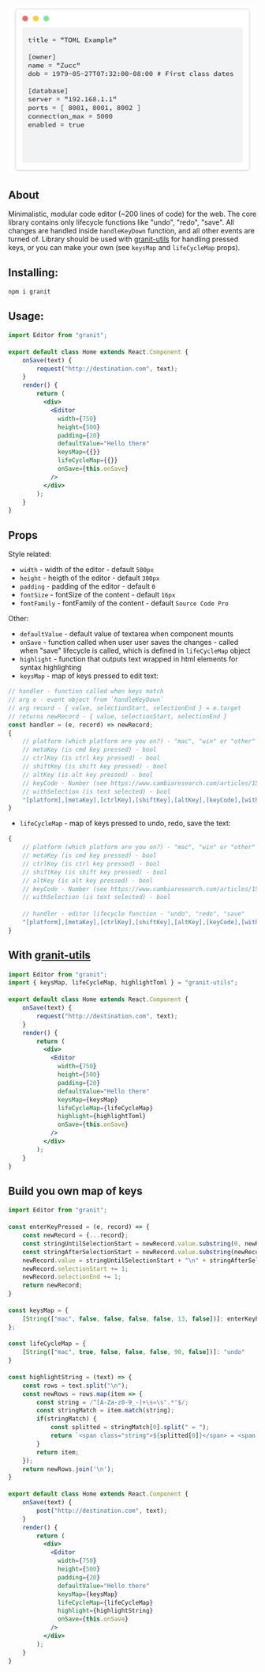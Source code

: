 ![Bg](static/bg.svg)

## About
Minimalistic, modular code editor (~200 lines of code) for the web. The core library contains only lifecycle functions like "undo", "redo", "save". All changes are handled inside `handleKeyDown` function, and all other events are turned of. Library should be used with [granit-utils](https://github.com/genhubco/granit-utils) for handling pressed keys, or you can make your own (see `keysMap` and `lifeCycleMap` props).

## Installing:
```
npm i granit
```

## Usage:
```jsx
import Editor from "granit";

export default class Home extends React.Component {
    onSave(text) {
        request("http://destination.com", text);
    }
    render() {
        return (
          <div>
            <Editor
              width={750}
              height={500}
              padding={20}
              defaultValue="Hello there"
              keysMap={{}}
              lifeCycleMap={{}}
              onSave={this.onSave}
            />
          </div>
        );
    }
}
```

## Props
Style related:  
  
* `width` - width of the editor - default `500px`  
* `height` - heigth of the editor - default `300px`  
* `padding` - padding of the editor - default `0`  
* `fontSize` - fontSize of the content - default `16px`  
*  `fontFamily` - fontFamily of the content - default `Source Code Pro`  

Other:  
  
* `defaultValue` - default value of textarea when component mounts
* `onSave` - function called when user user saves the changes - called when "save" lifecycle is called, which is defined in
`lifeCycleMap` object
* `highlight` - function that outputs text wrapped in html elements for syntax highlighting
* `keysMap` - map of keys pressed to edit text:
```js
// handler - function called when keys match
// arg e - event object from `handleKeyDown`
// arg record - { value, selectionStart, selectionEnd } = e.target
// returns newRecord - { value, selectionStart, selectionEnd }
const handler = (e, record) => newRecord;
{
    // platform (which platform are you on?) - "mac", "win" or "other"
    // metaKey (is cmd key pressed) - bool
    // ctrlKey (is ctrl key pressed) - bool
    // shiftKey (is shift key pressed) - bool
    // altKey (is alt key pressed) - bool
    // keyCode - Number (see https://www.cambiaresearch.com/articles/15/javascript-char-codes-key-codes)
    // withSelection (is text selected) - bool
    "[platform],[metaKey],[ctrlKey],[shiftKey],[altKey],[keyCode],[withSelection]": [handler]
}
```
* `lifeCycleMap` - map of keys pressed to undo, redo, save the text:
```js
{
    // platform (which platform are you on?) - "mac", "win" or "other"
    // metaKey (is cmd key pressed) - bool
    // ctrlKey (is ctrl key pressed) - bool
    // shiftKey (is shift key pressed) - bool
    // altKey (is alt key pressed) - bool
    // keyCode - Number (see https://www.cambiaresearch.com/articles/15/javascript-char-codes-key-codes)
    // withSelection (is text selected) - bool
    
    // handler - editor lifecycle function - "undo", "redo", "save"
    "[platform],[metaKey],[ctrlKey],[shiftKey],[altKey],[keyCode],[withSelection]": "[handler]"
}
```

## With [granit-utils](https://github.com/genhubco/granit-utils)
```jsx
import Editor from "granit";
import { keysMap, lifeCycleMap, highlightToml } = "granit-utils";

export default class Home extends React.Component {
    onSave(text) {
        request("http://destination.com", text);
    }
    render() {
        return (
          <div>
            <Editor
              width={750}
              height={500}
              padding={20}
              defaultValue="Hello there"
              keysMap={keysMap}
              lifeCycleMap={lifeCycleMap}
              highlight={highlightToml}
              onSave={this.onSave}
            />
          </div>
        );
    }
}
```

## Build you own map of keys
```jsx
import Editor from "granit";

const enterKeyPressed = (e, record) => {
    const newRecord = {...record};
    const stringUntilSelectionStart = newRecord.value.substring(0, newRecord.selectionStart);
    const stringAfterSelectionStart = newRecord.value.substring(newRecord.selectionStart, newRecord.value.length);
    newRecord.value = stringUntilSelectionStart + "\n" + stringAfterSelectionStart;
    newRecord.selectionStart += 1;
    newRecord.selectionEnd += 1;
    return newRecord;
}

const keysMap = {
    [String(["mac", false, false, false, false, 13, false])]: enterKeyPressed
};

const lifeCycleMap = {
    [String(["mac", true, false, false, false, 90, false])]: "undo"
}

const highlightString = (text) => {
    const rows = text.split("\n");
    const newRows = rows.map(item => {
        const string = /^[A-Za-z0-9_-]+\s=\s".*"$/;
        const stringMatch = item.match(string);
        if(stringMatch) {
            const splitted = stringMatch[0].split(" = ");
            return `<span class="string">${splitted[0]}</span> = <span class="string">${splitted[1]}</span>`;
        }
        return item;
    });
    return newRows.join('\n');
}

export default class Home extends React.Component {
    onSave(text) {
        post("http://destination.com", text);
    }
    render() {
        return (
          <div>
            <Editor
              width={750}
              height={500}
              padding={20}
              defaultValue="Hello there"
              keysMap={keysMap}
              lifeCycleMap={lifeCycleMap}
              highlight={highlightString}
              onSave={this.onSave}
            />
          </div>
        );
    }
}
```

